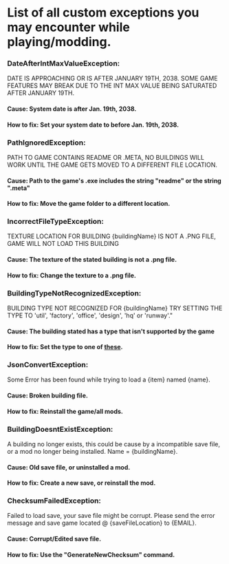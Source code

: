 # List of all custom exceptions you may encounter while playing/modding.





### DateAfterIntMaxValueException:

DATE IS APPROACHING OR IS AFTER JANUARY 19TH, 2038. SOME GAME FEATURES MAY BREAK DUE TO THE INT MAX VALUE BEING SATURATED AFTER JANUARY 19TH.

#### Cause: System date is after Jan. 19th, 2038.

#### How to fix: Set your system date to before Jan. 19th, 2038.



### PathIgnoredException:

PATH TO GAME CONTAINS README OR .META, NO BUILDINGS WILL WORK UNTIL THE GAME GETS MOVED TO A DIFFERENT FILE LOCATION.

#### Cause: Path to the game's .exe includes the string "readme" or the string ".meta"

#### How to fix: Move the game folder to a different location.



### IncorrectFileTypeException:

TEXTURE LOCATION FOR BUILDING {buildingName} IS NOT A .PNG FILE, GAME WILL NOT LOAD THIS BUILDING

#### Cause: The texture of the stated building is not a .png file.

#### How to fix: Change the texture to a .png file.



### BuildingTypeNotRecognizedException:

BUILDING TYPE NOT RECOGNIZED FOR {buildingName} TRY SETTING THE TYPE TO 'util', 'factory', 'office', 'design', 'hq' or 'runway'."

#### Cause: The building stated has a type that isn't supported by the game

#### How to fix: Set the type to one of [these](https://github.com/QwertyHJKL1234/JetSpecModdingDocs/blob/master/Buildings.md#buildingtype).



### JsonConvertException:

Some Error has been found while trying to load a {item} named {name}.

#### Cause: Broken building file.

#### How to fix: Reinstall the game/all mods.



### BuildingDoesntExistException:

A building no longer exists, this could be cause by a incompatible save file, or a mod no longer being installed. Name = {buildingName}.

#### Cause: Old save file, or uninstalled a mod.

#### How to fix: Create a new save, or reinstall the mod.



### ChecksumFailedException:

Failed to load save, your save file might be corrupt. Please send the error message and save game located @ {saveFileLocation} to {EMAIL}.

#### Cause: Corrupt/Edited save file.

#### How to fix: Use the "GenerateNewChecksum" command.



